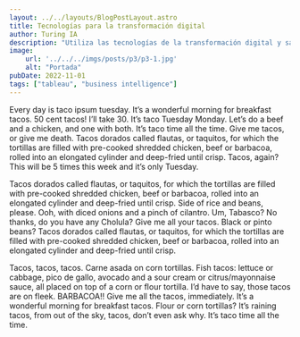 ```yaml
---
layout: ../../layouts/BlogPostLayout.astro
title: Tecnologías para la transformación digital
author: Turing IA
description: "Utiliza las tecnologías de la transformación digital y sácale el máximo provecho a tus datos."
image: 
    url: '../../../imgs/posts/p3/p3-1.jpg'
    alt: "Portada"
pubDate: 2022-11-01
tags: ["tableau", "business intelligence"]
---
```


Every day is taco ipsum tuesday. It’s a wonderful morning for breakfast tacos. 50 cent tacos! I’ll take 30. It’s taco Tuesday Monday. Let’s do a beef and a chicken, and one with both. It’s taco time all the time. Give me tacos, or give me death. Tacos dorados called flautas, or taquitos, for which the tortillas are filled with pre-cooked shredded chicken, beef or barbacoa, rolled into an elongated cylinder and deep-fried until crisp. Tacos, again? This will be 5 times this week and it’s only Tuesday.

Tacos dorados called flautas, or taquitos, for which the tortillas are filled with pre-cooked shredded chicken, beef or barbacoa, rolled into an elongated cylinder and deep-fried until crisp. Side of rice and beans, please. Ooh, with diced onions and a pinch of cilantro. Um, Tabasco? No thanks, do you have any Cholula? Give me all your tacos. Black or pinto beans? Tacos dorados called flautas, or taquitos, for which the tortillas are filled with pre-cooked shredded chicken, beef or barbacoa, rolled into an elongated cylinder and deep-fried until crisp.

Tacos, tacos, tacos. Carne asada on corn tortillas. Fish tacos: lettuce or cabbage, pico de gallo, avocado and a sour cream or citrus/mayonnaise sauce, all placed on top of a corn or flour tortilla. I’d have to say, those tacos are on fleek. BARBACOA!! Give me all the tacos, immediately. It’s a wonderful morning for breakfast tacos. Flour or corn tortillas? It’s raining tacos, from out of the sky, tacos, don’t even ask why. It’s taco time all the time.